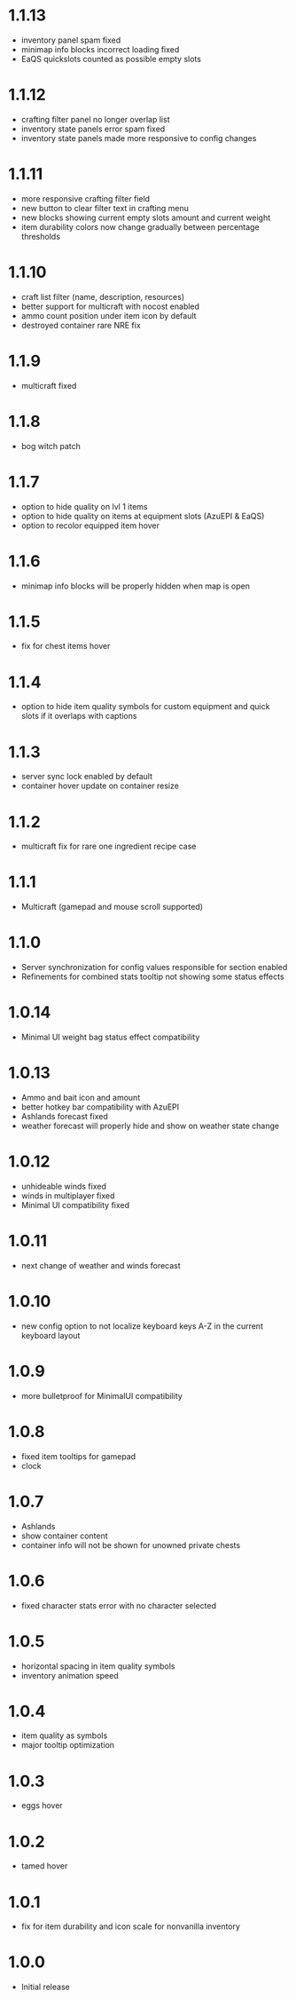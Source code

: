# 1.1.13
* inventory panel spam fixed
* minimap info blocks incorrect loading fixed
* EaQS quickslots counted as possible empty slots

# 1.1.12
* crafting filter panel no longer overlap list
* inventory state panels error spam fixed
* inventory state panels made more responsive to config changes

# 1.1.11
* more responsive crafting filter field
* new button to clear filter text in crafting menu
* new blocks showing current empty slots amount and current weight
* item durability colors now change gradually between percentage thresholds

# 1.1.10
* craft list filter (name, description, resources)
* better support for multicraft with nocost enabled
* ammo count position under item icon by default
* destroyed container rare NRE fix

# 1.1.9
* multicraft fixed

# 1.1.8
* bog witch patch

# 1.1.7
* option to hide quality on lvl 1 items
* option to hide quality on items at equipment slots (AzuEPI & EaQS)
* option to recolor equipped item hover

# 1.1.6
* minimap info blocks will be properly hidden when map is open

# 1.1.5
* fix for chest items hover

# 1.1.4
* option to hide item quality symbols for custom equipment and quick slots if it overlaps with captions

# 1.1.3
* server sync lock enabled by default
* container hover update on container resize

# 1.1.2
* multicraft fix for rare one ingredient recipe case

# 1.1.1
* Multicraft (gamepad and mouse scroll supported)

# 1.1.0
* Server synchronization for config values responsible for section enabled
* Refinements for combined stats tooltip not showing some status effects

# 1.0.14
* Minimal UI weight bag status effect compatibility

# 1.0.13
* Ammo and bait icon and amount
* better hotkey bar compatibility with AzuEPI
* Ashlands forecast fixed
* weather forecast will properly hide and show on weather state change

# 1.0.12
* unhideable winds fixed
* winds in multiplayer fixed
* Minimal UI compatibility fixed

# 1.0.11
* next change of weather and winds forecast

# 1.0.10
* new config option to not localize keyboard keys A-Z in the current keyboard layout

# 1.0.9
* more bulletproof for MinimalUI compatibility

# 1.0.8
* fixed item tooltips for gamepad
* clock

# 1.0.7
* Ashlands
* show container content
* container info will not be shown for unowned private chests

# 1.0.6
* fixed character stats error with no character selected

# 1.0.5
* horizontal spacing in item quality symbols
* inventory animation speed

# 1.0.4
* item quality as symbols
* major tooltip optimization

# 1.0.3
* eggs hover

# 1.0.2
* tamed hover

# 1.0.1
* fix for item durability and icon scale for nonvanilla inventory

# 1.0.0
* Initial release